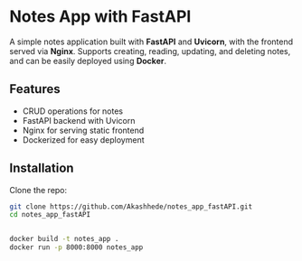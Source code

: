 

# Notes App with FastAPI

A simple notes application built with **FastAPI** and **Uvicorn**, with the frontend served via **Nginx**. Supports creating, reading, updating, and deleting notes, and can be easily deployed using **Docker**.

## Features
- CRUD operations for notes
- FastAPI backend with Uvicorn
- Nginx for serving static frontend
- Dockerized for easy deployment

## Installation

Clone the repo:
```bash
git clone https://github.com/Akashhede/notes_app_fastAPI.git
cd notes_app_fastAPI


docker build -t notes_app .
docker run -p 8000:8000 notes_app

